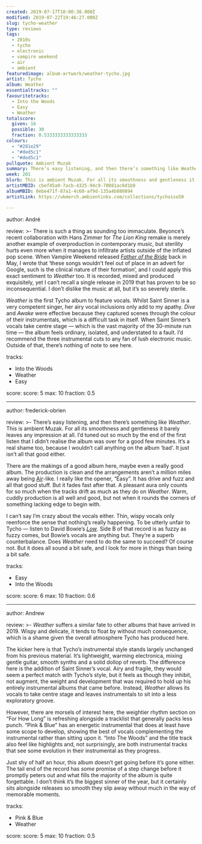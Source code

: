 ```yaml
---
created: 2019-07-17T10:00:38.000Z
modified: 2019-07-22T19:46:27.000Z
slug: tycho-weather
type: reviews
tags:
  - 2010s
  - tycho
  - electronic
  - vampire weekend
  - air
  - ambient
featuredimage: album-artwork/weather-tycho.jpg
artist: Tycho
album: Weather
essentialtracks: ""
favouritetracks:
  - Into the Woods
  - Easy
  - Weather
totalscore:
  given: 16
  possible: 30
  fraction: 0.5333333333333333
colours:
  - "#281e29"
  - "#ded5c1"
  - "#ded5c1"
pullquote: Ambient Muzak
summary: There’s easy listening, and then there’s something like Weather. This is ambient Muzak. For all its smoothness and gentleness it barely leaves any impression at all.
week: 201
blurb: This is ambient Muzak. For all its smoothness and gentleness it barely leaves any impression at all.
artistMBID: cbef45a9-7acb-4325-94c9-70081ac8d1b8
albumMBID: 0ebe471f-87a1-4c60-af9d-135a4b080894
artistLink: https://ukmerch.ambientinks.com/collections/tychoiso50

---
```

author: André

review: >-
  There is such a thing as sounding too immaculate. Beyonce’s recent collaboration with Hans Zimmer for *The Lion King* remake is merely another example of overproduction in contemporary music, but sterility hurts even more when it manages to infiltrate artists outside of the inflated pop scene. When Vampire Weekend released [*Father of the Bride*](/reviews/vampire-weekend-father-of-the-bride/) back in May, I wrote that ‘these songs wouldn’t feel out of place in an advert for Google, such is the clinical nature of their formation’, and I could apply this exact sentiment to *Weather* too. It is recorded, mixed and produced exquisitely, yet I can’t recall a single release in 2019 that has proven to be so inconsequential. I don’t dislike the music at all, but it’s so severely sterile.

  *Weather* is the first Tycho album to feature vocals. Whilst Saint Sinner is a very competent singer, her airy vocal inclusions only add to my apathy. *Dive* and *Awake* were effective because they captured scenes through the colour of their instrumentals, which is a difficult task in itself. When Saint Sinner’s vocals take centre stage — which is the vast majority of the 30-minute run time — the album feels ordinary, isolated, and understated to a fault. I’d recommend the three instrumental cuts to any fan of lush electronic music. Outside of that, there’s nothing of note to see here.

tracks:
  - Into the Woods
  - ­­Weather
  - ­­Easy

score:
  score: 5
  max: 10
  fraction: 0.5

---
author: frederick-obrien

review: >-
  There’s easy listening, and then there’s something like *Weather*. This is ambient Muzak. For all its smoothness and gentleness it barely leaves any impression at all. I’d tuned out so much by the end of the first listen that I didn’t realise the album was over for a good few minutes. It’s a real shame too, because I wouldn’t call anything on the album ‘bad’. It just isn’t all that good either.

  There are the makings of a good album here, maybe even a really good album. The production is clean and the arrangements aren’t a million miles away being [Air](/reviews/air-moon-safari/)-like. I really like the opener, “Easy”. It has drive and fuzz and all that good stuff. But it fades fast after that. A pleasant aura only counts for so much when the tracks drift as much as they do on *Weather*. Warm, cuddly production is all well and good, but not when it rounds the corners of something lacking edge to begin with.

  I can’t say I’m crazy about the vocals either. Thin, wispy vocals only reenforce the sense that nothing’s really happening. To be utterly unfair to Tycho — listen to David Bowie’s [*Low*](/reviews/david-bowie-low/). Side B of that record is as fuzzy as fuzzy comes, but Bowie’s vocals are anything but. They’re a superb counterbalance. Does *Weather* need to do the same to succeed? Of course not. But it does all sound a bit safe, and I look for more in things than being a bit safe.

tracks:
  - Easy
  - ­­Into the Woods

score:
  score: 6
  max: 10
  fraction: 0.6

---
author: Andrew

review: >-
  *Weather* suffers a similar fate to other albums that have arrived in 2019. Wispy and delicate, it tends to float by without much consequence, which is a shame given the overall atmosphere Tycho has produced here.

  The kicker here is that Tycho’s instrumental style stands largely unchanged from his previous material. It’s lightweight, warming electronica, mixing gentle guitar, smooth synths and a solid dollop of reverb. The difference here is the addition of Saint Sinner’s vocal. Airy and fragile, they would seem a perfect match with Tycho’s style, but it feels as though they inhibit, not augment, the weight and development that was required to hold up his entirely instrumental albums that came before. Instead, *Weather* allows its vocals to take centre stage and leaves instrumentals to sit into a less exploratory groove.

  However, there are morsels of interest here, the weightier rhythm section on “For How Long” is refreshing alongside a tracklist that generally packs less punch. “Pink & Blue” has an energetic instrumental that does at least have some scope to develop, showing the best of vocals complementing the instrumental rather than sitting upon it. “Into The Woods” and the title track also feel like highlights and, not surprisingly, are both instrumental tracks that see some evolution in their instrumental as they progress.

  Just shy of half an hour, this album doesn’t get going before it’s gone either. The tail end of the record has *some* promise of a step change before it promptly peters out and what fills the majority of the album is quite forgettable. I don’t think it’s the biggest sinner of the year, but it certainly sits alongside releases so smooth they slip away without much in the way of memorable moments.

tracks:
  - Pink & Blue
  - ­­Weather
  
score:
  score: 5
  max: 10
  fraction: 0.5
